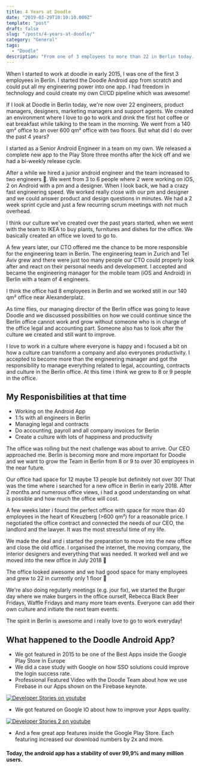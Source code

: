 ```yaml
---
title: 4 Years at Doodle
date: "2019-03-29T10:10:10.000Z"
template: "post"
draft: false
slug: "/posts/4-years-at-doodle/"
category: "General"
tags:
  - "Doodle"
description: "From one of 3 employees to more than 22 in Berlin today. My short recap of what happend the past 4 years."
---
```


When I started to work at doodle in early 2015, I was one of the first 3 employees in Berlin. I started the Doodle Android app from scratch and could put all my engineering power into one app. I had freedom in technology and could create my own CI/CD pipeline which was awesome!

If I look at Doodle in Berlin today, we're now over 22 engineers, product managers, designers, marketing managers and support agents. We created an environment where I love to go to work and drink the first hot coffee or eat breakfast while talking to the team in the morning. We went from a 140 qm² office to an over 600 qm² office with two floors. But what did I do over the past 4 years?

I started as a Senior Android Engineer in a team on my own. We released a complete new app to the Play Store three months after the kick off and we had a bi-weekly release cycle.

After a while we hired a junior android engineer and the team increased to two engineers 🎉. We went from 3 to 6 people where 2 were working on iOS, 2 on Android with a pm and a designer. 
When I look back, we had a crazy fast engineering speed. We worked really close with our pm and designer and we could answer product and design questions in minutes. We had a 2 week sprint cycle and just a few recurring scrum meetings with not much overhead.

I think our culture we've created over the past years started, when we went with the team to IKEA to buy plants, furnitures and dishes for the office. We basically created an office we loved to go to.

A few years later, our CTO offered me the chance to be more responsible for the engineering team in Berlin. The engineering team in Zurich and Tel Aviv grew and there were just too many people our CTO could properly look after and react on their personal needs and development. I accepted and became the engineering manager for the mobile team (iOS and Android) in Berlin with a team of 4 engineers. 

I think the office had 8 employees in Berlin and we worked still in our 140 qm² office near Alexanderplatz.

As time flies, our managing director of the Berlin office was going to leave Doodle and we discussed possibilities on how we could continue since the Berlin office cannot work and grow without someone who is in charge of the office legal and accounting part. Someone also has to look after the culture we created and still want to improve.

I love to work in a culture where everyone is happy and i focused a bit on how a culture can transform a company and also everyones productivity. I accepted to become more than the engineering manager and got the responsibility to manage everything related to legal, accounting, contracts and culture in the Berlin office. At this time i think we grew to 8 or 9 people in the office.

## My Responisbilities at that time
* Working on the Android App
* 1:1s with all engineers in Berlin
* Managing legal and contracts
* Do accounting, payroll and all company invoices for Berlin
* Create a culture with lots of happiness and productivity

The office was rolling but the next challenge was about to arrive. Our CEO approached me. Berlin is becoming more and more important for Doodle and we want to grow the Team in Berlin from 8 or 9 to over 30 employees in the near future.

Our office had space for 12 maybe 13 people but definitely not over 30! That was the time where i searched for a new office in Berlin in early 2018. After 2 months and numerous office views, i had a good understanding on what is possible and how much the office will cost. 

A few weeks later i found the perfect office with space for more than 40 employees in the heart of Kreuzberg (>600 qm²) for a reasonable price. I negotiated the office contract and connected the needs of our CEO, the landlord and the lawyer. It was the most stressful time of my life.

We made the deal and i started the preparation to move into the new office and close the old office. I organised the internet, the moving company, the interior designers and everything that was needed. It worked well and we moved into the new office in July 2018 🎉

The office looked awesome and we had good space for many employees and grew to 22 in currently only 1 floor 🎉

We're also doing regularly meetings (e.g. jour fix), we started the Burger day where we make burgers in the office ourself, Rebecca Black Beer Fridays, Waffle Fridays and many more team events. Everyone can add their own culture and initiate the next team events. 

The spirit in Berlin is awesome and i really love to go to work everyday! 


## What happened to the Doodle Android App? 
* We got featured in 2015 to be one of the Best Apps inside the Google Play Store in Europe
* We did a case study with Google on how SSO solutions could improve the login success rate.
* Professional Featured Video with the Doodle Team about how we use Firebase in our Apps shown on the Firebase keynote. 

[![Developer Stories on youtube](http://img.youtube.com/vi/uaeXbb5GzEs/0.jpg)](http://www.youtube.com/watch?v=uaeXbb5GzEs)

* We got featured on Google IO about how to improve your Apps quality. 

[![Developer Stories 2 on youtube](http://img.youtube.com/vi/RcZn5iD-z9s/0.jpg)](http://www.youtube.com/watch?v=RcZn5iD-z9s)

* And a few great app features inside the Google Play Store. Each featuring increased our download numbers by 2x and more. 

#### Today, the android app has a stability of over 99,9% and many million users.
